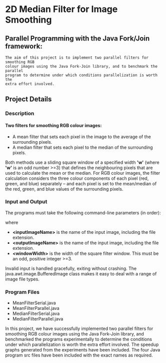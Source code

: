 # 2D Median Filter for Image Smoothing
## Parallel Programming with the Java Fork/Join framework:
    The aim of this project is to implement two parallel filters for smoothing RGB 
    colour images using the Java Fork-Join library, and to benchmark the parallel 
    program to determine under which conditions parallelization is worth the
    extra effort involved.

## Project Details

### Description

#### Two filters for smoothing RGB colour images:
- A mean filter that sets each pixel in the image to the average of the surrounding pixels.
- A median filter that sets each pixel to the median of the surrounding pixels.

Both methods use a sliding square window of a specified width **'w'** 
(where **'w'** is an odd number >=3) that defines the neighbouring 
pixels that are used to calculate the mean or the median. 
For RGB colour images, the filter calculation considers the 
three colour components of each pixel (red, green, and blue) 
separately – and each pixel is set to the mean/median of the red, 
green, and blue values of the surrounding pixels.

### Input and Output
The programs must take the following command-line parameters (in order):
**<inputImageName> <outputImageName> <windowWidth>**

where
* **\<inputImageName\>** is the name of the input image, including the file extension.
* **\<outputImageName\>** is the name of the input image, including the file extension.
* **\<windowWidth\>** is the width of the square filter window. This must be an odd, positive integer >=3.

Invalid input is handled gracefully, exiting without crashing. The java.awt.image.BufferedImage class makes it easy to deal with a range of image file types.

### Program Files

* MeanFilterSerial.java
* MeanFilterParallel.java
* MedianFilterSerial.java
* MedianFilterParallel.java

In this project, we have successfully implemented two parallel filters 
for smoothing RGB colour images using the Java Fork-Join library, and 
benchmarked the programs experimentally to determine the conditions under which parallelization is worth the extra effort involved. The speedup graphs generated from the experiments have been included. The four Java program src files have been included with the exact names as required.
